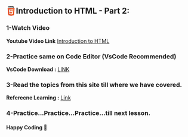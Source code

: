 ## Introduction to HTML - Part 2: <img align="left" alt="HTML5" width="26px" src="https://raw.githubusercontent.com/github/explore/80688e429a7d4ef2fca1e82350fe8e3517d3494d/topics/html/html.png" />

### 1-Watch Video
**Youtube Video Link** [Introduction to HTML](https://www.youtube.com/channel/UC-At0aDKBVuAlxIJ3ptqmlw)

### 2-Practice same on Code Editor (VsCode Recommended)
**VsCode Download :** [LINK](https://code.visualstudio.com/)

### 3-Read the topics from this site till where we have covered.
**Referecne Learning :** [Link](https://www.w3schools.com/html/default.asp)

### 4-Practice...Practice...Practice...till next lesson.

#### Happy Coding 👋